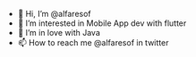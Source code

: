 - 👋 Hi, I’m @alfaresof
- 👀 I’m interested in Mobile App dev with flutter 
- 💞️ I’m in love with Java
- 📫 How to reach me @alfaresof in twitter 

<!---
alfaresof/alfaresof is a ✨ special ✨ repository because its `README.md` (this file) appears on your GitHub profile.
You can click the Preview link to take a look at your changes.
--->

